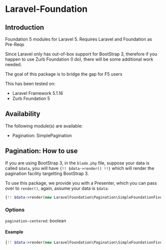 # Laravel-Foundation

## Introduction

Foundation 5 modules for Laravel 5. Requires Laravel and Foundation as Pre-Reqs

Since Laravel only has out-of-box support for BootStrap 3, therefore if you happen to use Zurb Foundation (I do), there will be some additional work needed.

The goal of this package is to bridge the gap for F5 users

This has been tested on:
- Laravel Framework 5.1.16
- Zurb Foundation 5


## Availability

The following module(s) are available:

- Pagination: SimplePagination

## Pagination: How to use

If you are using BootStrap 3, in the `blade.php` file, suppose your data is called `$data`, you will have `{!! $data->render() !!}` which will render the pagination facility targetting BootStrap 3.

To use this package, we provide you with a Presenter, which you can pass over to `render()`, again, assume your data is `$data`:

```php
{!! $data->render(new LaravelFoundation\Pagination\SimpleFoundationFivePresenter($data, [options])) !!}
```

### Options

```pagination-centered```: boolean

#### Example
```php
{!! $data->render(new LaravelFoundation\Pagination\SimpleFoundationFivePresenter($data, ["pagination-centered"=>'true'])) !!}
```
